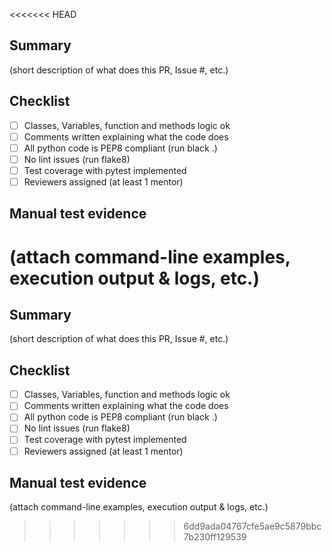 <<<<<<< HEAD
## Summary

(short description of what does this PR, Issue #, etc.)

## Checklist

- [ ] Classes, Variables, function and methods logic  ok
- [ ] Comments written explaining what the code does
- [ ] All python code is PEP8 compliant (run black .)
- [ ] No lint issues (run flake8)
- [ ] Test coverage with pytest implemented
- [ ] Reviewers assigned (at least 1 mentor)

## Manual test evidence

(attach command-line examples, execution output & logs, etc.)
=======
## Summary

(short description of what does this PR, Issue #, etc.)

## Checklist

- [ ] Classes, Variables, function and methods logic  ok
- [ ] Comments written explaining what the code does
- [ ] All python code is PEP8 compliant (run black .)
- [ ] No lint issues (run flake8)
- [ ] Test coverage with pytest implemented
- [ ] Reviewers assigned (at least 1 mentor)

## Manual test evidence

(attach command-line examples, execution output & logs, etc.)
>>>>>>> 6dd9ada04767cfe5ae9c5879bbc7b230ff129539

